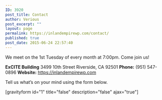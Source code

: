 ```yaml
---
ID: 3920
post_title: Contact
author: Verious
post_excerpt: ""
layout: page
permalink: https://inlandempirewp.com/contact/
published: true
post_date: 2015-06-24 22:57:40
---
```

We meet on the 1st Tuesday of every month at 7:00pm. Come join us!

<strong>ExCITE Building</strong>
3499 10th Street Riverside, CA 92501
<strong>Phone:</strong> (951) 547-0896
<strong>Website:</strong> <a href="https://inlandempirewp.com">https://inlandempirewp.com</a>

Tell us what’s on your mind using the form below.

[gravityform id="1" title="false" description="false" ajax="true"]